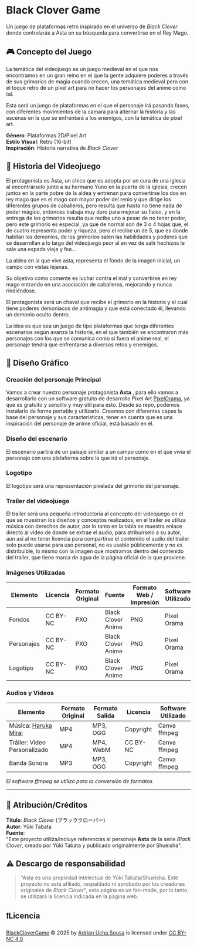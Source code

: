 #  Black Clover Game 

Un juego de plataformas retro inspirado en el universo de *Black Clover* donde controlarás a Asta en su búsqueda para convertirse en el Rey Mago.

## 🎮 Concepto del Juego

La temática del videojuego es un juego medieval en el que nos encontramos en un gran reino en el que la 
gente adquiere poderes a través de sus grimorios de magia cuando crecen, una temática medieval pero con
el toque retro de un pixel art para no hacer los personajes del anime como tal.

Esta será un juego de plataformas en el que el personaje irá pasando fases, con diferentes movimientos
de la camara para alternar la historia y las escenas en la que se enfrentará a los enemigos, con la 
temática de pixel art.

**Género**: Plataformas 2D/Pixel Art  
**Estilo Visual**: Retro (16-bit)  
**Inspiración**: Historia narrativa de *Black Clover*

## 🏰 Historia del Videojuego
El protagonista es Asta, un chico que es adopta por un cura de una iglesia al encontrárselo junto a su hermano
Yuno en la puerta de la iglesia, crecen juntos en la parte pobre de la aldea y entrenan para convertirse los 
dos en rey mago que es el mago con mayor poder del renio y que dirige los diferentes grupos de caballeros,
pero resulta que hasta no tiene nada de poder mágico, entonces trabaja muy duro para mejorar su físico, y en 
la entrega de los grimorios resulta que recibe uno a pesar de no tener poder, pero este grimorio es especial,
ya que de normal son de 3 o 4 hojas que, el de cuatro representa poder y riqueza, pero el recibe un de 5, que 
es donde habitan los demonios, de los grimorios salen las habilidades y poderes que se desarrollan a lo largo
del videojuego peor al en vez de salir hechizos le sale una espada vieja y fea...

La aldea en la que vive asta, representa el fondo de la imagen inicial, un campo con vistas lejanas.

Su objetivo como comente es luchar contra el mal y convertirse en rey mago entrando en una asociación de 
caballeros, mejorando y nunca rindiéndose.

El protagonista será un chaval que recibe el grimorio en la historia y el cual tiene poderes demoniacos de 
antimagía y que está conectado él, llevando un demonio oculto dentro.

La idea es que sea un juego de tipo plataformas que tenga diferentes escenarios según avanza la historia, 
en el que también se encontraron más personajes con los que se comunica como si fuera el anime real, 
el personaje tendrá que enfrentarse a diversos retos y enemigos.

## 🎨 Diseño Gráfico

### Creación del personaje Principal
Vamos a crear nuestro personaje protagonista **Asta** , para ello vamos a desarrollarlo con un software gratuito de 
desarrollo Pixel Art [PixelOrama](https://github.com/Orama-Interactive/Pixelorama), ya que es gratuito y sencillo y muy 
útil para esto. Desde su repo, podemos instalarlo de forma portable y utilizarlo.
Creamos con diferentes capas la base del personaje y sus características, tener en cuenta que es una inspiración del 
personaje de anime oficial, está basado en él.

### Diseño del escenario 
El escenario partirá de un paisaje similar a un campo como en el que vivía el personaje con una plataforma sobre la que
irá el personaje.

### Logotipo
El logotipo será una representación pixelada del grimorio del personaje.

### Traíler del videojuego
El trailer será una pequeña introductoria al concepto del videojuego en el que se muestran 
los diseños y conceptos realizados, en el trailer se utiliza música con derechos de autor, por lo tanto 
en la tabla se muestra enlace directo al video de donde se extrae el audio, para atribuírselo a su autor, aun así 
al no tener licencia para compartirse el contenido el audio del trailer solo puede usarse para uso personal, no es 
usable públicamente y no es distribuible, lo mismo con la imagen que mostramos dentro del contenido del traíler, que 
tiene marca de agua de la página oficial de la que proviene.

### Imágenes Utilizadas

| Elemento   | Licencia | Formato Original | Fuente             | Formato Web / Impresión | Software Utilizado |
|------------|----------|------------------|--------------------|-------------------------|--------------------|
| Fondos     | CC BY-NC | PXO              | Black Clover Anime | PNG                     | Pixel Orama        |
| Personajes | CC BY-NC | PXO              | Black Clover Anime | PNG                     | Pixel Orama        |
| Logotipo   | CC BY-NC | PXO              | Black Clover Anime | PNG                     | Pixel Orama        |

### Audios y Vídeos

| Elemento                                                                                   | Formato Original | Formato Salida | Licencia  | Software Utilizado |
|--------------------------------------------------------------------------------------------|------------------|----------------|-----------|--------------------|
| Música: [Haruka Mirai](https://www.youtube.com/watch?v=_6KZI74zKfE&ab_channel=Crunchyroll) | MP4              | MP3, OGG       | Copyright | Canva ffmpeg       |
| Tráiler: Video Personalizado                                                               | MP4              | MP4, WebM      | CC BY-NC  | Canva ffmpeg       |
| Banda Sonora                                                                               | MP3              | MP3, OGG       | Copyright | Canva ffmpeg       |
*El software ffmpeg se utilizó para la conversión de formatos*

---
## 📜 Atribución/Créditos

**Título**: *Black Clover* (ブラッククローバー)  
**Autor**: Yūki Tabata  
**Fuente**:  
"Este proyecto utiliza/incluye referencias al personaje **Asta** de la serie *Black Clover*, creado por Yūki Tabata y publicado originalmente por Shueisha".

## ⚠️ Descargo de responsabilidad
> "Asta es una propiedad intelectual de Yūki Tabata/Shueisha. Este proyecto no está afiliado, respaldado ni aprobado por los creadores originales de *Black Clover*",
> esta página es un fan-made, por lo tanto, se utilizará la licencia indicada en la página web.

## ❗Licencia
[BlackCloverGame](https://github.com/Uchaa03/BlackCloverGame) © 2025 by [Adrián Ucha Sousa](https://github.com/Uchaa03) is licensed under [CC BY-NC 4.0 ](https://creativecommons.org/licenses/by-nc/4.0/?ref=chooser-v1)

